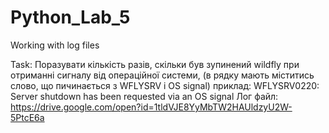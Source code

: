 # Python_Lab_5
Working with log files 

Task: Поразувати кількість разів, скільки був зупинений wildfly при отриманні сигналу від операційної системи, (в рядку мають міститись слово, що пичинається з WFLYSRV і OS signal) приклад: WFLYSRV0220: Server shutdown has been requested via an OS signal Лог файл: https://drive.google.com/open?id=1tldVJE8YyMbTW2HAUldzyU2W-5PtcE6a
